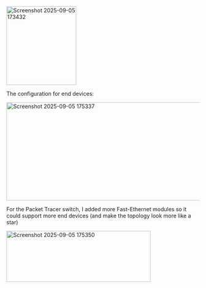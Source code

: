 <img width="182" height="205" alt="Screenshot 2025-09-05 173432" src="https://github.com/user-attachments/assets/5c16f2c5-424b-4808-96d4-003bde6fc270" />

The configuration for end devices:

<img width="516" height="256" alt="Screenshot 2025-09-05 175337" src="https://github.com/user-attachments/assets/602608d0-6187-4eaf-af87-35c6ad501782" />

For the Packet Tracer switch, I added more Fast-Ethernet modules so it could support more end devices (and make the topology look more like a star)

<img width="376" height="133" alt="Screenshot 2025-09-05 175350" src="https://github.com/user-attachments/assets/7751e3e7-970d-4e2e-b76a-1249259b2efa" />
